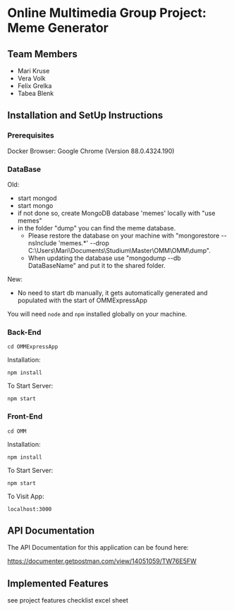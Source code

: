 # Online Multimedia Group Project: Meme Generator

## Team Members

- Mari Kruse
- Vera Volk
- Felix Grelka
- Tabea Blenk


## Installation and SetUp Instructions

### Prerequisites
Docker
Browser: Google Chrome (Version 88.0.4324.190)


### DataBase
Old:
- start mongod
- start mongo
- if not done so, create MongoDB database 'memes' locally with "use memes"
- in the folder "dump" you can find the meme database. 
    - Please restore the database on your machine with "mongorestore --nsInclude 'memes.*' --drop C:\Users\Mari\Documents\Studium\Master\OMM\OMM\dump". 
    - When updating the database use "mongodump --db DataBaseName" and put it to the shared folder.



New:
- No need to start db manually, it gets automatically generated and populated with the start of OMMExpressApp

You will need `node` and `npm` installed globally on your machine. 

### Back-End

`cd OMMExpressApp`

Installation:

`npm install`

To Start Server:

`npm start`

### Front-End

`cd OMM`

Installation:

`npm install`

To Start Server:

`npm start`

To Visit App:

`localhost:3000`

## API Documentation

The API Documentation for this application can be found here:

https://documenter.getpostman.com/view/14051059/TW76E5FW

## Implemented Features
see project features checklist excel sheet
